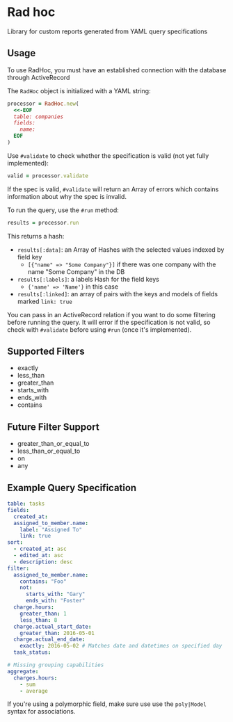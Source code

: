 # Rad hoc
Library for custom reports generated from YAML query specifications

## Usage
To use RadHoc, you must have an established connection with the database through ActiveRecord

The `RadHoc` object is initialized with a YAML string:
```ruby
processor = RadHoc.new(
  <<-EOF
  table: companies
  fields:
    name:
  EOF
)
```

Use `#validate` to check whether the specification is valid (not yet fully implemented):
```ruby
valid = processor.validate
```
If the spec is valid, `#validate` will return an Array of errors which contains information about why the spec is invalid.

To run the query, use the `#run` method:
```ruby
results = processor.run
```
This returns a hash:
- `results[:data]`: an Array of Hashes with the selected values indexed by field key 
  - `[{"name" => "Some Company"}]` if there was one company with the name "Some Company" in the DB
- `results[:labels]`: a labels Hash for the field keys
  - `{'name' => 'Name'}` in this case
- `results[:linked]`: an array of pairs with the keys and models of fields marked `link: true`

You can pass in an ActiveRecord relation if you want to do some filtering before running the query. It will error if the specification is not valid, so check with `#validate` before using `#run` (once it's implemented).

## Supported Filters
* exactly
* less_than
* greater_than
* starts_with
* ends_with
* contains

## Future Filter Support
* greater_than_or_equal_to
* less_than_or_equal_to
* on
* any

## Example Query Specification
```yaml
table: tasks
fields:
  created_at:
  assigned_to_member.name:
    label: "Assigned To"
    link: true
sort:
  - created_at: asc
  - edited_at: asc
  - description: desc
filter:
  assigned_to_member.name:
    contains: "Foo"
    not:
      starts_with: "Gary"
      ends_with: "Foster"
  charge.hours:
    greater_than: 1
    less_than: 8
  charge.actual_start_date:
    greater_than: 2016-05-01
  charge.actual_end_date:
    exactly: 2016-05-02 # Matches date and datetimes on specified day
  task_status:

# Missing grouping capabilities
aggregate:
  charges.hours:
    - sum
    - average
```

If you're using a polymorphic field, make sure use use the `poly|Model` syntax for associations.
